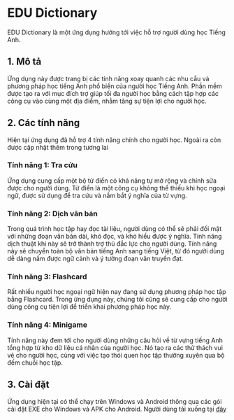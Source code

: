 # EDU Dictionary

EDU Dictionary là một ứng dụng hướng tới việc hỗ trợ người dùng học Tiếng Anh.

## 1. Mô tả

Ứng dụng này được trang bị các tính năng xoay quanh các nhu cầu và phương pháp học tiếng Anh phổ biến của người học Tiếng Anh. Phần mềm được tạo ra với mục đích trợ giúp tối đa người học bằng cách tập hợp các công cụ vào cùng một địa điểm, nhằm tăng sự tiện lợi cho người học.

## 2. Các tính năng

Hiện tại ứng dụng đã hỗ trợ 4 tính năng chính cho người học. Ngoài ra còn được cập nhật thêm trong tương lai

### Tính năng 1: Tra cứu

Ứng dụng cung cấp một bộ từ điển có khả năng tự mở rộng và chỉnh sửa được cho người dùng. Từ điển là một công cụ không thể thiếu khi học ngoại ngữ, được sử dụng để tra cứu và nắm bắt ý nghĩa của từ vựng.

### Tính năng 2: Dịch văn bản

Trong quá trình học tập hay đọc tài liệu, người dùng có thể sẽ phải đối mặt với những đoạn văn bản dài, khó đọc, và khó hiểu được ý nghĩa. Tính năng dịch thuật khi này sẽ trở thành trợ thủ đắc lực cho người dùng. Tính năng này sẽ chuyển toàn bộ văn bản tiếng Anh sang tiếng Việt, từ đó người dùng dễ dàng nắm được ngữ cảnh và ý tưởng đoạn văn truyền đạt.

### Tính năng 3: Flashcard

Rất nhiều người học ngoại ngữ hiện nay đang sử dụng phương pháp học tập bằng Flashcard. Trong ứng dụng này, chúng tôi cũng sẽ cung cấp cho người dùng công cụ tiện lợi để triển khai phương pháp học này.

### Tính năng 4: Minigame

Tính năng này đem tới cho người dùng những câu hỏi về từ vựng tiếng Anh tổng hợp từ kho dữ liệu cá nhân của người học. Nó tạo ra các thử thách vui vẻ cho người học, cùng với việc tạo thói quen học tập thường xuyên qua bộ đếm chuỗi học tập.

## 3. Cài đặt

Ứng dụng hiện tại có thể chạy trên Windows và Android thông qua các gói cài đặt EXE cho Windows và APK cho Android. Người dùng tải xuống tại [đây](https://github.com/Cuong190105/SE_Project/releases/tag/release)

